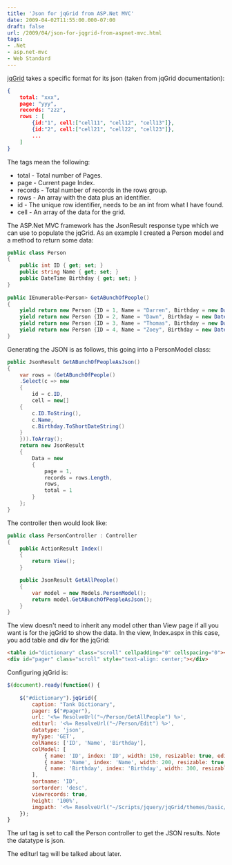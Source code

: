 ```yaml
---
title: 'Json for jqGrid from ASP.Net MVC'
date: 2009-04-02T11:55:00.000-07:00
draft: false
url: /2009/04/json-for-jqgrid-from-aspnet-mvc.html
tags: 
- .Net
- asp.net-mvc
- Web Standard
---
```


[jqGrid](http://www.trirand.com/blog/ "jqGrid") takes a specific format for its json (taken from jqGrid documentation):  
  
```json
{  
    total: "xxx",
    page: "yyy", 
    records: "zzz",  
    rows : [  
        {id:"1", cell:["cell11", "cell12", "cell13"]},  
        {id:"2", cell:["cell21", "cell22", "cell23"]},  
        ...
    ]
}
```  
  
The tags mean the following:  
  
- total - Total number of Pages.  
- page - Current page Index.  
- records - Total number of records in the rows group.  
- rows - An array with the data plus an identifier.  
- id - The unique row identifier, needs to be an int from what I have found.  
- cell - An array of the data for the grid.  
  
The ASP.Net MVC framework has the JsonResult response type which we can use to populate the jqGrid. As an example I created a Person model and a method to return some data:  
  
``` csharp
public class Person  
{  
    public int ID { get; set; }  
    public string Name { get; set; }  
    public DateTime Birthday { get; set; }  
}  
  
public IEnumerable<Person> GetABunchOfPeople()  
{  
    yield return new Person {ID = 1, Name = "Darren", Birthday = new DateTime(1970, 9, 13)};  
    yield return new Person {ID = 2, Name = "Dawn", Birthday = new DateTime(1971, 6, 1)};  
    yield return new Person {ID = 3, Name = "Thomas", Birthday = new DateTime(1995, 10, 3)};  
    yield return new Person {ID = 4, Name = "Zoey", Birthday = new DateTime(1997, 8, 15)};  
}  
```  
  
Generating the JSON is as follows, this going into a PersonModel class:  
  
``` csharp
public JsonResult GetABunchOfPeopleAsJson()
{
    var rows = (GetABunchOfPeople()
    .Select(c => new
    {
        id = c.ID,
        cell = new[]
    {
        c.ID.ToString(),
        c.Name,
        c.Birthday.ToShortDateString()
    }
    })).ToArray();
    return new JsonResult
    {
        Data = new
        {
            page = 1,
            records = rows.Length,
            rows,
            total = 1
        }
    };
}
```  
  
  
The controller then would look like:  
``` csharp
public class PersonController : Controller  
{  
    public ActionResult Index()  
    {  
        return View();  
    }  

    public JsonResult GetAllPeople()  
    {  
        var model = new Models.PersonModel();  
        return model.GetABunchOfPeopleAsJson();  
    }  
} 
```  
The view doesn't need to inherit any model other than View page if all you want is for the jqGrid to show the data. In the view, Index.aspx in this case, you add table and div for the jqGrid:  

```html
<table id="dictionary" class="scroll" cellpadding="0" cellspacing="0"></table>  
<div id="pager" class="scroll" style="text-align: center;"></div>  
```

Configuring jqGrid is:  
```javascript  
$(document).ready(function() {  
  
    $("#dictionary").jqGrid({  
        caption: "Tank Dictionary",  
        pager: $("#pager"),  
        url: '<%= ResolveUrl("~/Person/GetAllPeople") %>',  
        editurl: '<%= ResolveUrl("~/Person/Edit") %>',  
        datatype: 'json',  
        myType: 'GET',  
        colNames: ['ID', 'Name', 'Birthday'],  
        colModel: [  
            { name: 'ID', index: 'ID', width: 150, resizable: true, editable: false },  
            { name: 'Name', index: 'Name', width: 200, resizable: true, editable: true },  
            { name: 'Birthday', index: 'Birthday', width: 300, resizable: true, editable: true }  
        ],  
        sortname: 'ID',  
        sortorder: 'desc',  
        viewrecords: true,  
        height: '100%',  
        imgpath: '<%= ResolveUrl("~/Scripts/jquery/jqGrid/themes/basic/images") %>'  
    });
}  
```  
The url tag is set to call the Person controller to get the JSON results. Note the datatype is json.  
  
The editurl tag will be talked about later.
